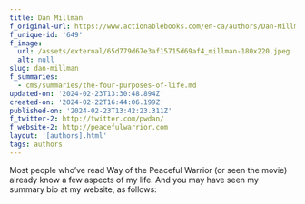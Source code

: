 ```yaml
---
title: Dan Millman
f_original-url: https://www.actionablebooks.com/en-ca/authors/Dan-Millman/
f_unique-id: '649'
f_image:
  url: /assets/external/65d779d67e3af15715d69af4_millman-180x220.jpeg
  alt: null
slug: dan-millman
f_summaries:
  - cms/summaries/the-four-purposes-of-life.md
updated-on: '2024-02-23T13:30:48.894Z'
created-on: '2024-02-22T16:44:06.199Z'
published-on: '2024-02-23T13:42:23.311Z'
f_twitter-2: http://twitter.com/pwdan/
f_website-2: http://peacefulwarrior.com
layout: '[authors].html'
tags: authors
---
```


Most people who’ve read Way of the Peaceful Warrior (or seen the movie) already know a few aspects of my life. And you may have seen my summary bio at my website, as follows:
